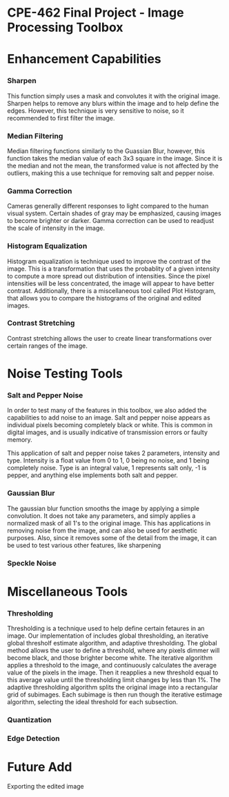 # CPE-462 Final Project - Image Processing Toolbox

# Enhancement Capabilities
### Sharpen
This function simply uses a mask and convolutes it with the original image. Sharpen helps to remove any blurs within the image and to help define the edges. However, this technique is very sensitive to noise, so it recommended to first filter the image.

### Median Filtering
Median filtering functions similarly to the Guassian Blur, however, this function takes the median value of each 3x3 square in the image. Since it is the median and not the mean, the transformed value is not affected by the outliers, making this a use technique for removing salt and pepper noise.

### Gamma Correction
Cameras generally different responses to light compared to the human visual system. Certain shades of gray may be emphasized, causing images to become brighter or darker. Gamma correction can be used to readjust the scale of intensity in the image.

### Histogram Equalization
Histogram equalization is technique used to improve the contrast of the image. This is a transformation that uses the probablity of a given intensity to compute a more spread out distribution of intensities. Since the pixel intensities will be less concentrated, the image will appear to have better contrast. Additionally, there is a miscellaneous tool called Plot Histogram, that allows you to compare the histograms of the original and edited images.

### Contrast Stretching
Contrast stretching allows the user to create linear transformations over certain ranges of the image. 

# Noise Testing Tools

### Salt and Pepper Noise
In order to test many of the features in this toolbox, we also added the capabilities to add noise to an image. Salt and pepper noise appears as individual pixels becoming completely black or white. This is common in digital images, and is usually indicative of transmission errors or faulty memory.

This application of salt and pepper noise takes 2 parameters, intensity and type. Intensity is a float value from 0 to 1, 0 being no noise, and 1 being completely noise. Type is an integral value, 1 represents salt only, -1 is pepper, and anything else implements both salt and pepper.

### Gaussian Blur
The gaussian blur function smooths the image by applying a simple convolution. It does not take any parameters, and simply applies a normalized mask of all 1's to the original image. This has applications in removing noise from the image, and can also be used for aesthetic purposes. Also, since it removes some of the detail from the image, it can be used to test various other features, like sharpening

### Speckle Noise

# Miscellaneous Tools

### Thresholding
Thresholding is a technique used to help define certain fetaures in an image. Our implementation of includes global thresholding, an iterative global thresholf estimate algorithm, and adaptive thresholding. The global method allows the user to define a threshold, where any pixels dimmer will become black, and those brighter become white. The iterative algorithm applies a threshold to the image, and continuously calculates the average value of the pixels in the image. Then it reapplies a new threshold equal to this average value until the thresholding limit changes by less than 1%. The adaptive thresholding algorithm splits the original image into a rectangular grid of subimages. Each subimage is then run though the iterative estimage algorithm, selecting the ideal threshold for each subsection.

### Quantization

### Edge Detection

# Future Add
Exporting the edited image
